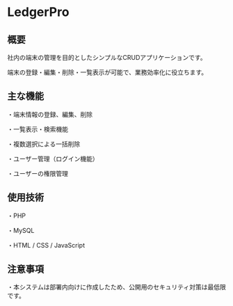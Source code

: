 # LedgerPro

## 概要

社内の端末の管理を目的としたシンプルなCRUDアプリケーションです。

端末の登録・編集・削除・一覧表示が可能で、業務効率化に役立ちます。



## 主な機能

・端末情報の登録、編集、削除

・一覧表示・検索機能

・複数選択による一括削除

・ユーザー管理（ログイン機能）

・ユーザーの権限管理



## 使用技術

・PHP

・MySQL

・HTML / CSS / JavaScript




## 注意事項

・本システムは部署内向けに作成したため、公開用のセキュリティ対策は最低限です。



